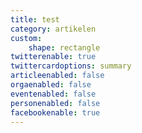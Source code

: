 ```yaml
---
title: test
category: artikelen
custom:
    shape: rectangle
twitterenable: true
twittercardoptions: summary
articleenabled: false
orgaenabled: false
eventenabled: false
personenabled: false
facebookenable: true
---
```


